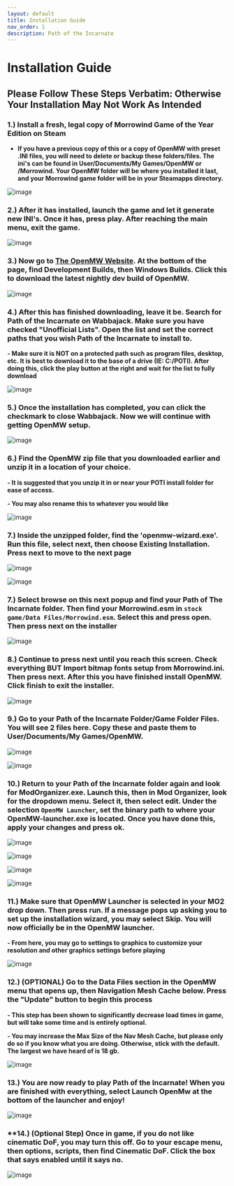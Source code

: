 ```yaml
---
layout: default
title: Installation Guide
nav_order: 1
description: Path of the Incarnate
---
```


# **Installation Guide**
## **Please Follow These Steps Verbatim: Otherwise Your Installation May Not Work As Intended**

### **1.) Install a fresh, legal copy of Morrowind Game of the Year Edition on Steam**

- **If you have a previous copy of this or a copy of OpenMW with preset .INI files, you will need to delete or backup these folders/files. The ini's can be found in User/Documents/My Games/OpenMW or /Morrowind. Your OpenMW folder will be where you installed it last, and your Morrowind game folder will be in your Steamapps directory.**

![image](https://github.com/TheMrNewVegas/TheMrNewVegas.github.io/assets/112358568/95ab41d6-b3e8-471c-bebb-3528a29a1a7c)

### **2.) After it has installed, launch the game and let it generate new INI's. Once it has, press play. After reaching the main menu, exit the game.**

![image](https://github.com/TheMrNewVegas/TheMrNewVegas.github.io/assets/112358568/e7bc0205-4a92-4bc3-953e-bdcbe7f09149)

### **3.) Now go to [The OpenMW Website](https://openmw.org/downloads/). At the bottom of the page, find Development Builds, then Windows Builds. Click this to download the latest nightly dev build of OpenMW.**

![image](https://github.com/TheMrNewVegas/TheMrNewVegas.github.io/assets/112358568/51b209bc-df1d-475b-8514-1ce41e421b17)

### **4.) After this has finished downloading, leave it be. Search for Path of the Incarnate on Wabbajack. Make sure you have checked "Unofficial Lists". Open the list and set the correct paths that you wish Path of the Incarnate to install to.** 

**- Make sure it is NOT on a protected path such as program files, desktop, etc. It is best to download it to the base of a drive (IE: C:/POTI). After doing this, click the play button at the right and wait for the list to fully download**

![image](https://github.com/TheMrNewVegas/TheMrNewVegas.github.io/assets/112358568/eae79624-9ea6-4253-8d76-ce1b59e1a0c2)

### **5.) Once the installation has completed, you can click the checkmark to close Wabbajack. Now we will continue with getting OpenMW setup.**

![image](https://github.com/TheMrNewVegas/TheMrNewVegas.github.io/assets/112358568/03a0cd6b-5977-4f0e-90f8-8aeab9adb57f)

### **6.) Find the OpenMW zip file that you downloaded earlier and unzip it in a location of your choice.** 

**- It is suggested that you unzip it in or near your POTI install folder for ease of access.**

**- You may also rename this to whatever you would like**

![image](https://github.com/TheMrNewVegas/TheMrNewVegas.github.io/assets/112358568/04113823-9234-4de0-a1c8-d2c118ed1074)

### **7.) Inside the unzipped folder, find the 'openmw-wizard.exe'. Run this file, select next, then choose Existing Installation. Press next to move to the next page** 

![image](https://github.com/TheMrNewVegas/TheMrNewVegas.github.io/assets/112358568/517fb86b-a853-4505-a395-2f96c64e5d07)

![image](https://github.com/TheMrNewVegas/TheMrNewVegas.github.io/assets/112358568/b06e25bd-09c0-4dd4-8cb0-dfaccce3bfb0)

### **7.) Select browse on this next popup and find your Path of The Incarnate folder. Then find your Morrowind.esm in `stock game/Data Files/Morrowind.esm`. Select this and press open. Then press next on the installer** 

![image](https://github.com/TheMrNewVegas/TheMrNewVegas.github.io/assets/112358568/c8115dd1-11c5-4888-87e5-98f21cad7fa4)

### **8.) Continue to press next until you reach this screen. Check everything BUT Import bitmap fonts setup from Morrowind.ini. Then press next. After this you have finished install OpenMW. Click finish to exit the installer.**

![image](https://github.com/TheMrNewVegas/TheMrNewVegas.github.io/assets/112358568/a6ae026b-5ca7-4314-b5bb-690fbf176c89)

### **9.) Go to your Path of the Incarnate Folder/Game Folder Files. You will see 2 files here. Copy these and paste them to User/Documents/My Games/OpenMW.** 

![image](https://github.com/TheMrNewVegas/TheMrNewVegas.github.io/assets/112358568/de5e936b-1c0f-42d0-902d-8230046d42ee)

![image](https://github.com/TheMrNewVegas/TheMrNewVegas.github.io/assets/112358568/527780d7-e810-4996-883d-043227c1b32f)

### **10.) Return to your Path of the Incarnate folder again and look for ModOrganizer.exe. Launch this, then in Mod Organizer, look for the dropdown menu. Select it, then select edit. Under the selection `OpenMW Launcher`, set the binary path to where your OpenMW-launcher.exe is located. Once you have done this, apply your changes and press ok.**

![image](https://github.com/TheMrNewVegas/TheMrNewVegas.github.io/assets/112358568/6a111fec-5439-47d2-8e35-9324e222a3ea)

![image](https://github.com/TheMrNewVegas/TheMrNewVegas.github.io/assets/112358568/5990230a-e83c-4dcd-8efb-1f1de8520f8e)

![image](https://github.com/TheMrNewVegas/TheMrNewVegas.github.io/assets/112358568/ef094809-7395-439e-a0f9-d81b5a91d925)

![image](https://github.com/TheMrNewVegas/TheMrNewVegas.github.io/assets/112358568/ab6fbf85-fca2-4784-b01f-b599e64bc91b)

### **11.) Make sure that OpenMW Launcher is selected in your MO2 drop down. Then press run. If a message pops up asking you to set up the installation wizard, you may select Skip. You will now officially be in the OpenMW launcher.**
 
**- From here, you may go to settings to graphics to customize your resolution and other graphics settings before playing**

![image](https://github.com/TheMrNewVegas/TheMrNewVegas.github.io/assets/112358568/91d04d39-1d45-4b06-bd07-c6aba52edec2)

### **12.) (OPTIONAL) Go to the Data Files section in the OpenMW menu that opens up, then Navigation Mesh Cache below. Press the "Update" button to begin this process**

**- This step has been shown to significantly decrease load times in game, but will take some time and is entirely optional.**

**- You may increase the Max Size of the Nav Mesh Cache, but please only do so if you know what you are doing. Otherwise, stick with the default. The largest we have heard of is 18 gb.** 

![image](https://github.com/TheMrNewVegas/TheMrNewVegas.github.io/assets/112358568/fa748d6a-bf6e-48f1-b07b-178e4a3f466a)

### **13.) You are now ready to play Path of the Incarnate! When you are finished with everything, select Launch OpenMw at the bottom of the launcher and enjoy!**

![image](https://github.com/TheMrNewVegas/TheMrNewVegas.github.io/assets/112358568/cc03497b-932d-4220-936b-7b4de7907aa4)

### **14.) (Optional Step) Once in game, if you do not like cinematic DoF, you may turn this off. Go to your escape menu, then options, scripts, then find Cinematic DoF. Click the box that says enabled until it says no.

![image](https://github.com/TheMrNewVegas/TheMrNewVegas.github.io/assets/112358568/de3d48cd-8de1-4375-b8ed-a5259cc2a334)


